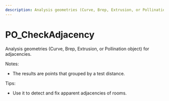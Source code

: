 ```yaml
---
description: Analysis geometries (Curve, Brep, Extrusion, or Pollination object) for adjacencies.
---
```


# PO_CheckAdjacency

Analysis geometries (Curve, Brep, Extrusion, or Pollination object) for adjacencies.

Notes:
- The results are points that grouped by a test distance.

Tips:
- Use it to detect and fix apparent adjacencies of rooms.

